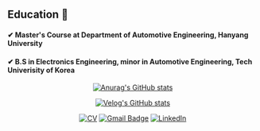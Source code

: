 ## Education 📘
#### ✔ Master's Course at Department of Automotive Engineering, Hanyang University   
#### ✔ B.S in Electronics Engineering, minor in Automotive Engineering, Tech Univerisity of Korea      

<div align=center>
  
  
  
[![Anurag's GitHub stats](https://github-readme-stats.vercel.app/api?username=soup1997)](https://github.com/anuraghazra/github-readme-stats)  


 
</div>

<div align=center>
  
  

[![Velog's GitHub stats](https://velog-readme-stats.vercel.app/api/badge?name=soup1997)](https://velog.io/@soup1997)   
  
  
  
  
[![CV](https://img.shields.io/badge/-CV-orange?style=flat-square&logo=github&link=https://davinci-ai.tistory.com/)](https://github.com/soup1997/Hyunseup-Jo-CV/blob/origin/HyunseupJo_CV.pdf)
[![Gmail Badge](https://img.shields.io/badge/Gmail-d14836?style=flat-square&logo=Gmail&logoColor=white&link=mailto:hyunseup0815@gmail.com)](mailto:hyunseup0815@gmail.com)
[![LinkedIn](https://img.shields.io/badge/-LinkedIn-0077b5?style=round-square&logo=linkedin&logoColor=white&link=https://www.linkedin.com/in/%ED%98%84%EC%8A%B5-%EC%A1%B0-529821255/)](https://www.linkedin.com/in/%ED%98%84%EC%8A%B5-%EC%A1%B0-529821255/)



</div>   



<!-- **soup1997/soup1997** is a ✨ _special_ ✨ repository because its `README.md` (this file) appears on your GitHub profile.

Here are some ideas to get you started:

- 🔭 I’m currently working on ...
- 🌱 I’m currently learning ...
- 👯 I’m looking to collaborate on ...
- 🤔 I’m looking for help with ...
- 💬 Ask me about ...
- 📫 How to reach me: ...
- 😄 Pronouns: ...
- ⚡ Fun fact: ...
-->

